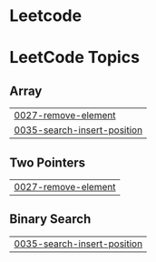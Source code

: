 # Leetcode
<!---LeetCode Topics Start-->
# LeetCode Topics
## Array
|  |
| ------- |
| [0027-remove-element](https://github.com/drishtisinghdu-prog/DSA/tree/master/0027-remove-element) |
| [0035-search-insert-position](https://github.com/drishtisinghdu-prog/DSA/tree/master/0035-search-insert-position) |
## Two Pointers
|  |
| ------- |
| [0027-remove-element](https://github.com/drishtisinghdu-prog/DSA/tree/master/0027-remove-element) |
## Binary Search
|  |
| ------- |
| [0035-search-insert-position](https://github.com/drishtisinghdu-prog/DSA/tree/master/0035-search-insert-position) |
<!---LeetCode Topics End-->